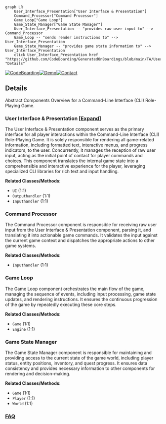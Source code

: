 ```mermaid
graph LR
    User_Interface_Presentation["User Interface & Presentation"]
    Command_Processor["Command Processor"]
    Game_Loop["Game Loop"]
    Game_State_Manager["Game State Manager"]
    User_Interface_Presentation -- "provides raw user input to" --> Command_Processor
    Game_Loop -- "sends render instructions to" --> User_Interface_Presentation
    Game_State_Manager -- "provides game state information to" --> User_Interface_Presentation
    click User_Interface_Presentation href "https://github.com/CodeBoarding/GeneratedOnBoardings/blob/main/TA/User_Interface_Presentation.md" "Details"
```

[![CodeBoarding](https://img.shields.io/badge/Generated%20by-CodeBoarding-9cf?style=flat-square)](https://github.com/CodeBoarding/GeneratedOnBoardings)[![Demo](https://img.shields.io/badge/Try%20our-Demo-blue?style=flat-square)](https://www.codeboarding.org/demo)[![Contact](https://img.shields.io/badge/Contact%20us%20-%20contact@codeboarding.org-lightgrey?style=flat-square)](mailto:contact@codeboarding.org)

## Details

Abstract Components Overview for a Command-Line Interface (CLI) Role-Playing Game.

### User Interface & Presentation [[Expand]](./User_Interface_Presentation.md)
The User Interface & Presentation component serves as the primary interface for all player interactions within the Command-Line Interface (CLI) Role-Playing Game. It is solely responsible for rendering all game-related information, including formatted text, interactive menus, and progress indicators, to the user. Concurrently, it manages the reception of raw user input, acting as the initial point of contact for player commands and choices. This component translates the internal game state into a comprehensible and interactive experience for the player, leveraging specialized CLI libraries for rich text and input handling.


**Related Classes/Methods**:

- `UI` (1:1)
- `Outputhandler` (1:1)
- `Inputhandler` (1:1)


### Command Processor
The Command Processor component is responsible for receiving raw user input from the User Interface & Presentation component, parsing it, and translating it into actionable game commands. It validates the input against the current game context and dispatches the appropriate actions to other game systems.


**Related Classes/Methods**:

- `Inputhandler` (1:1)


### Game Loop
The Game Loop component orchestrates the main flow of the game, managing the sequence of events, including input processing, game state updates, and rendering instructions. It ensures the continuous progression of the game by repeatedly executing these core steps.


**Related Classes/Methods**:

- `Game` (1:1)
- `Engine` (1:1)


### Game State Manager
The Game State Manager component is responsible for maintaining and providing access to the current state of the game world, including player status, entity positions, inventory, and quest progress. It ensures data consistency and provides necessary information to other components for rendering and decision-making.


**Related Classes/Methods**:

- `Game` (1:1)
- `Player` (1:1)
- `World` (1:1)




### [FAQ](https://github.com/CodeBoarding/GeneratedOnBoardings/tree/main?tab=readme-ov-file#faq)